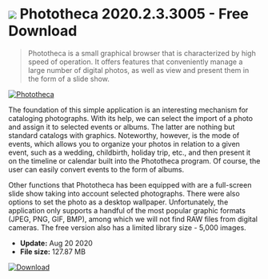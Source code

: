 # ![](https://cdn.softexe.net/static/icon/6/phototheca-8566.png) Phototheca 2020.2.3.3005 - Free Download

> Phototheca is a small graphical browser that is characterized by high speed of operation. It offers features that conveniently manage a large number of digital photos, as well as view and present them in the form of a slide show.

[![Phototheca](https://gallery.dpcdn.pl/imgc/Tools/17833/g_-_420x350_1.5_-_x20130718182247_00.png)](https://softexe.net/win/multimedia/image-viewer/phototheca:heff.html)

The foundation of this simple application is an interesting mechanism for cataloging photographs. With its help, we can select the import of a photo and assign it to selected events or albums. The latter are nothing but standard catalogs with graphics. Noteworthy, however, is the mode of events, which allows you to organize your photos in relation to a given event, such as a wedding, childbirth, holiday trip, etc., and then present it on the timeline or calendar built into the Phototheca program. Of course, the user can easily convert events to the form of albums.
 
 Other functions that Phototheca has been equipped with are a full-screen slide show taking into account selected photographs. There were also options to set the photo as a desktop wallpaper. Unfortunately, the application only supports a handful of the most popular graphic formats (JPEG, PNG, GIF, BMP), among which we will not find RAW files from digital cameras. The free version also has a limited library size - 5,000 images.


- **Update:** Aug 20 2020
- **File size:** 127.87 MB

[![Download](https://cdn.softexe.net/static/img/download.png)](https://softexe.net/win/multimedia/image-viewer/phototheca:heff.html)

